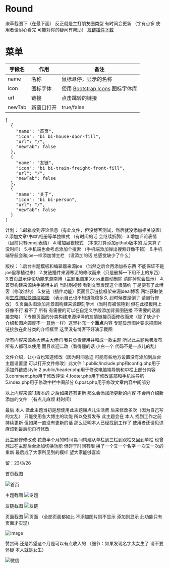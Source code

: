 # Round

潦草截图下（在最下面） 反正就是主打朋友圈类型 有时间会更新 （字有点多 使用者请耐心看完 可能对你的疑问有帮助）
<a href="https://github.com/wanfengba/links">友链插件下载</a>

# 菜单
<table role="table">
<thead>
<tr>
<th>字段名</th>
<th>作用</th>
<th>备注</th>
</tr>
</thead>
<tbody>
<tr>
<td>name</td>
<td>名称</td>
<td>鼠标悬停，显示的名称</td>
</tr>
<tr>
<td>icon</td>
<td>图标字体</td>
<td>使用 <a href="https://icons.getbootstrap.com/" rel="nofollow">Bootstrap Icons</a> 图标字体库</td>
</tr>
<tr>
<td>url</td>
<td>链接</td>
<td>点击跳转的链接</td>
</tr>
<tr>
<td>newTab</td>
<td>新窗口打开</td>
<td>true/false</td>
</tr>
</tbody>
</table>

<pre>[
  {
    <span class="pl-ent">"name"</span>: <span class="pl-s"><span class="pl-pds">"</span>首页<span class="pl-pds">"</span></span>,
    <span class="pl-ent">"icon"</span>: <span class="pl-s"><span class="pl-pds">"</span>bi bi-house-door-fill<span class="pl-pds">"</span></span>,
    <span class="pl-ent">"url"</span>: <span class="pl-s"><span class="pl-pds">"</span>/<span class="pl-pds">"</span></span>,
    <span class="pl-ent">"newTab"</span>: <span class="pl-c1">false</span>
  },
  {
    <span class="pl-ent">"name"</span>: <span class="pl-s"><span class="pl-pds">"</span>友链<span class="pl-pds">"</span></span>,
    <span class="pl-ent">"icon"</span>: <span class="pl-s"><span class="pl-pds">"</span>bi bi-train-freight-front-fill<span class="pl-pds">"</span></span>,
    <span class="pl-ent">"url"</span>: <span class="pl-s"><span class="pl-pds">"</span>/<span class="pl-pds">"</span></span>,
    <span class="pl-ent">"newTab"</span>: <span class="pl-c1">false</span>
  },
  {
    <span class="pl-ent">"name"</span>: <span class="pl-s"><span class="pl-pds">"</span>关于<span class="pl-pds">"</span></span>,
    <span class="pl-ent">"icon"</span>: <span class="pl-s"><span class="pl-pds">"</span>bi bi-person<span class="pl-pds">"</span></span>,
    <span class="pl-ent">"url"</span>: <span class="pl-s"><span class="pl-pds">"</span>/<span class="pl-pds">"</span></span>,
    <span class="pl-ent">"newTab"</span>: <span class="pl-c1">false</span>
  }
]</pre>

计划：
1.邮箱收到评论信息（有此文件，但没博客测试，然后就没添加相关设置）
2.添加文章\书单\相册等单独样式 （有时间的话 会继续折腾）
3.增加评论表情 （目前只有emoji表情）
4.增加昼夜模式 （本来打算添加github版本的 后来算了 没时间）
5.手机端也会考虑添加个搜索 （手机端添加弹出搜索好像不错）
6.手机端导航会和joe一样添加博主栏 （没添加的话 总感觉缺少了什么）

版权：
1.后台主题模板和编辑器来源joe （当然之后会再添加些东西 不能保证不是joe里移植过来）
2.友链插件来源寒泥的修改而来（只是删掉一下用不上的东西）
3.首页显示评论功能来源南博（主题里自定义css里自动删除 清除掉就会显示）
4.首页构建来源快手某博主的 当时刷视频 看到文案发现这个很简约 于是便有了此博客（修改过的）
5.友链（插件功能）页面显示链接框架来源jdeal博客 网址获取使用<a href="https://www.jdeal.cn/322.html">生成网站快照缩略图</a> （表示自己也不知道能稳多久 到时候要是倒了 请自行修改）
6.页面头图添加背景图构建来源即刻学术（当时有被惊艳到 但在此模板用上好像不行 看不了 所有 有需要的可以在自定义字段添加背景图链接 不需要的话直接忽略）
7.专题页面的分类构建来源泽泽的友情链接页面修改而来（除了缺少个介绍和图片圆度不一 其他一样）这里补充一个<b>重点</b>内容 专题显示图片要求把图片链接放在此分类的介绍框里 这里没有博客不好演示截图

所有内容来源各大博主大佬们 我只负责使用并和成一款主题 所以此主题免费发布 所有人都可以使用 而且欢迎二改（看得懂的话 小白一个 代码不是一点儿的乱）

文件介绍，让小白也知道修改（因为时间急迫 可能有些地方设置没有添加到后台主题设置里 可以打开文件修改）此文件
1.public/include.php和config.php用于添加外链或style
2.public/header.php用于修改电脑端导航和中栏上部分内容
3.comment.php用于修改评论
4.footer.php用于修改底部和手机端导航
5.index.php用于修改中栏中间部分
6.post.php用于修改文章内容中间部分

以上内容来源1.1版本的 之后如果还有更新 那么会添加所更新的内容 不会再介绍新添加的文件 （有点儿麻烦 耗时间）

最后 本人 做此主题当初是想使用此主题赚点儿生活费 后来修改多次（因为自己写的太乱） 只能使用各大博主的功能 所以免费发布 此主题会在 本人 找到工作之前持续更新 但如果一直没有更新的话 那么证明本人已经找到工作了 使用者还请见谅 麻烦到最后能自行修改 

此主题修修改改 花费半个月的时间 期间构建从单栏到三栏到双栏又回到单栏 也曾想过在主题后台添加切换功能 但碍于时间有限 换了一个又一个名字 一次又一次的重新 最后成了大家所见到的模样 望大家能够喜欢

留：23/3/26 

首页截图

![首页](https://user-images.githubusercontent.com/83448377/227761538-10935d05-65ba-4722-8e0d-bcb7e305110a.jpg)

主题截图
![专题](https://user-images.githubusercontent.com/83448377/227761591-fdb37af7-9107-4c2f-87ae-17952e3fbf24.jpg)

友链截图
![友链](https://user-images.githubusercontent.com/83448377/227761602-21ee18a8-240d-40bd-b803-ce1297ecae1e.jpg)

页面截图
![页面](https://user-images.githubusercontent.com/83448377/227761619-62a36807-3aab-4635-939e-dcab58b79ab4.jpg)
（全部页面都如此 不添加图片则不显示 添加则显示 此功能只有页面才实现）

![image](https://user-images.githubusercontent.com/83448377/227759795-092d8399-f661-4151-8b09-2abd928e1d8d.png)

赞赏码 还是希望这个月是可以有点收入的 （细节：如果发现名字太女生了 请不要怀疑 本人就是女生）

![微信](https://user-images.githubusercontent.com/83448377/227762143-8c2bd57a-f08c-4526-88f3-f68de62555ea.jpg)



